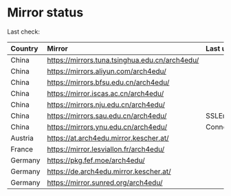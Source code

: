 <script src="./time.js"></script>
# Mirror status
Last check: <script type="text/javascript">localize(1686320178.658541);</script>

|Country|Mirror|Last update|
|:------|:-----|:----------|
|China|https://mirrors.tuna.tsinghua.edu.cn/arch4edu/|<script type="text/javascript">localize(1686292539);</script>|
|China|https://mirrors.aliyun.com/arch4edu/|<script type="text/javascript">localize(1686206023);</script>|
|China|https://mirrors.bfsu.edu.cn/arch4edu/|<script type="text/javascript">localize(1686292539);</script>|
|China|https://mirror.iscas.ac.cn/arch4edu/|<script type="text/javascript">localize(1686292539);</script>|
|China|https://mirrors.nju.edu.cn/arch4edu/|<script type="text/javascript">localize(1686248957);</script>|
|China|https://mirrors.sau.edu.cn/arch4edu/|SSLError|
|China|https://mirrors.ynu.edu.cn/arch4edu/|ConnectTimeout|
|Austria|https://at.arch4edu.mirror.kescher.at/|<script type="text/javascript">localize(1686292539);</script>|
|France|https://mirror.lesviallon.fr/arch4edu/|<script type="text/javascript">localize(1686292539);</script>|
|Germany|https://pkg.fef.moe/arch4edu/|<script type="text/javascript">localize(1686292539);</script>|
|Germany|https://de.arch4edu.mirror.kescher.at/|<script type="text/javascript">localize(1686292539);</script>|
|Germany|https://mirror.sunred.org/arch4edu/|<script type="text/javascript">localize(1686292539);</script>|

<script src="./tablefilter/tablefilter.js"></script>
<script src="./table.js"></script>